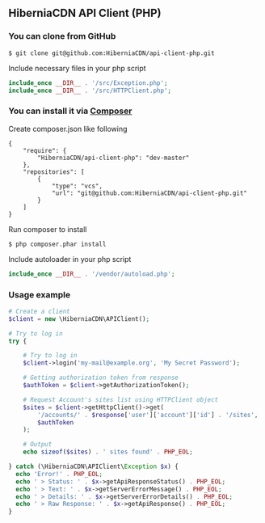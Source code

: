 ## HiberniaCDN API Client (PHP)

### You can clone from GitHub
```
$ git clone git@github.com:HiberniaCDN/api-client-php.git
```

Include necessary files in your php script
``` php
include_once __DIR__ . '/src/Exception.php';
include_once __DIR__ . '/src/HTTPClient.php';
```

### You can install it via [Composer](https://getcomposer.org)

Create composer.json like following
```
{
    "require": {
        "HiberniaCDN/api-client-php": "dev-master"
    },
    "repositories": [
        {
            "type": "vcs",
            "url": "git@github.com:HiberniaCDN/api-client-php.git"
        }
    ]
}
```
Run composer to install
```
$ php composer.phar install
```

Include autoloader in your php script
``` php
include_once __DIR__ . '/vendor/autoload.php';
```

### Usage example

``` php
# Create a client
$client = new \HiberniaCDN\APIClient();

# Try to log in
try {

    # Try to log in
    $client->login('my-mail@example.org', 'My Secret Password');

    # Getting authorization token from response
    $authToken = $client->getAuthorizationToken();

    # Request Account's sites list using HTTPClient object
    $sites = $client->getHttpClient()->get(
        '/accounts/' . $response['user']['account']['id'] . '/sites',
        $authToken
    );

    # Output
    echo sizeof($sites) . ' sites found' . PHP_EOL;

} catch (\HiberniaCDN\APIClient\Exception $x) {
  echo 'Error!' . PHP_EOL;
  echo ' > Status: ' . $x->getApiResponseStatus() . PHP_EOL;
  echo ' > Text: ' . $x->getServerErrorMessage() . PHP_EOL;
  echo ' > Details: ' . $x->getServerErrorDetails() . PHP_EOL;
  echo ' > Raw Response: ' . $x->getApiResponse() . PHP_EOL;
}

```